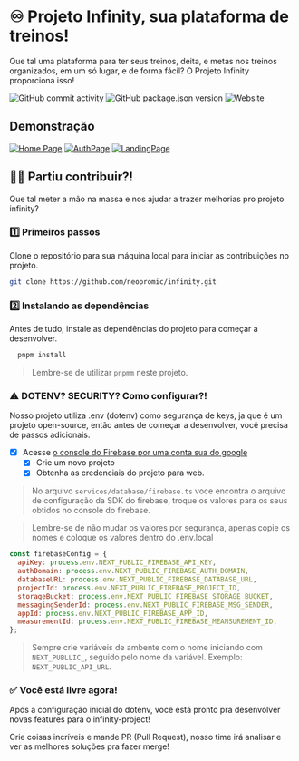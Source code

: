 
# ♾️ Projeto Infinity, sua plataforma de treinos!

Que tal uma plataforma para ter seus treinos, deita, e metas nos treinos organizados, em um só lugar, e de forma fácil? O Projeto Infinity proporciona isso!
<div>
  <img alt="GitHub commit activity" src="https://img.shields.io/github/commit-activity/w/neopromic/infinity?style=flat-square&logo=github">
  <img alt="GitHub package.json version" src="https://img.shields.io/github/package-json/v/neopromic/infinity?style=flat-square">
<img alt="Website" src="https://img.shields.io/website?url=https%3A%2F%2Finfinity-project.vercel.app%2F&up_message=Infinity%20is%20in%20production!%20Yeeeep-buddy!%20%F0%9F%92%AA%F0%9F%8F%BB%E2%99%BE%EF%B8%8F&style=flat-square&link=https%3A%2F%2Finfinity-project.vercel.app">
  
</div>


## Demonstração

<a href="https://ibb.co/xqhxK6p"><img src="https://i.ibb.co/xqhxK6p/Screenshot-20240623-160119.png" alt="Home Page" border="0"></a> <a href="https://ibb.co/z8ZvPY5"><img src="https://i.ibb.co/z8ZvPY5/Screenshot-20240623-160101.png" alt="AuthPage" border="0"></a> <a href="https://ibb.co/5YJCLzp"><img src="https://i.ibb.co/5YJCLzp/Screenshot-20240623-160056.png" alt="LandingPage" border="0"></a>

## 💪🏻 Partiu contribuir?!
Que tal meter a mão na massa e nos ajudar a trazer melhorias pro projeto infinity?

### 1️⃣ Primeiros passos

Clone o repositório para sua máquina local para iniciar as contribuições no projeto.

```bash
git clone https://github.com/neopromic/infinity.git
```
### 2️⃣ Instalando as dependências
Antes de tudo, instale as dependências do projeto para começar a desenvolver.

```bash
  pnpm install
```

> Lembre-se de utilizar ```pnpmm``` neste projeto.

### ⚠️ DOTENV? SECURITY? Como configurar?!
Nosso projeto utiliza .env (dotenv) como segurança de keys, ja que é um projeto open-source, então antes de começar a desenvolver, você precisa de passos adicionais.

- [x] Acesse [o console do Firebase por uma conta sua do google](http://console.firebase.google.com/u/0/)
  - [x] Crie um novo projeto
  - [x] Obtenha as credenciais do projeto para web.

> No arquivo ``services/database/firebase.ts`` voce encontra o arquivo de configuração da SDK do firebase, troque os valores para os seus obtidos no console do firebase.

> Lembre-se de não mudar os valores por segurança, apenas copie os nomes e coloque os valores dentro do .env.local
```js
const firebaseConfig = {
  apiKey: process.env.NEXT_PUBLIC_FIREBASE_API_KEY,
  authDomain: process.env.NEXT_PUBLIC_FIREBASE_AUTH_DOMAIN,
  databaseURL: process.env.NEXT_PUBLIC_FIREBASE_DATABASE_URL,
  projectId: process.env.NEXT_PUBLIC_FIREBASE_PROJECT_ID,
  storageBucket: process.env.NEXT_PUBLIC_FIREBASE_STORAGE_BUCKET,
  messagingSenderId: process.env.NEXT_PUBLIC_FIREBASE_MSG_SENDER,
  appId: process.env.NEXT_PUBLIC_FIREBASE_APP_ID,
  measurementId: process.env.NEXT_PUBLIC_FIREBASE_MEANSUREMENT_ID,
};
```
> Sempre crie variáveis de ambente com o nome iniciando com ``NEXT_PUBLLIC_``, seguido pelo nome da variável. Exemplo: ```NEXT_PUBLIC_API_URL```.

### ✅ Você está livre agora!
Após a configuração inicial do dotenv, você está pronto pra desenvolver novas features para o infinity-project! 

Crie coisas incríveis e mande PR (Pull Request), nosso time irá analisar e ver as melhores soluções pra fazer merge!

